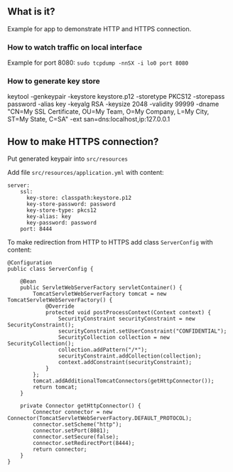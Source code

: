 ## What is it?

Example for app to demonstrate HTTP and HTTPS connection.

### How to watch traffic on local interface
Example for port 8080:
`sudo tcpdump -nnSX -i lo0 port 8080`

### How to generate key store

keytool -genkeypair -keystore keystore.p12 -storetype PKCS12 -storepass password -alias key -keyalg RSA -keysize 2048 -validity 99999 -dname "CN=My SSL Certificate, OU=My Team, O=My Company, L=My City, ST=My State, C=SA" -ext san=dns:localhost,ip:127.0.0.1

## How to make HTTPS connection?

Put generated keypair into `src/resources`

Add file `src/resources/application.yml` with content:

```
server:
    ssl:
      key-store: classpath:keystore.p12
      key-store-password: password
      key-store-type: pkcs12
      key-alias: key
      key-password: password
    port: 8444
```

To make redirection from HTTP to HTTPS add class `ServerConfig` with content:

```
@Configuration
public class ServerConfig {

    @Bean
    public ServletWebServerFactory servletContainer() {
        TomcatServletWebServerFactory tomcat = new TomcatServletWebServerFactory() {
            @Override
            protected void postProcessContext(Context context) {
                SecurityConstraint securityConstraint = new SecurityConstraint();
                securityConstraint.setUserConstraint("CONFIDENTIAL");
                SecurityCollection collection = new SecurityCollection();
                collection.addPattern("/*");
                securityConstraint.addCollection(collection);
                context.addConstraint(securityConstraint);
            }
        };
        tomcat.addAdditionalTomcatConnectors(getHttpConnector());
        return tomcat;
    }

    private Connector getHttpConnector() {
        Connector connector = new Connector(TomcatServletWebServerFactory.DEFAULT_PROTOCOL);
        connector.setScheme("http");
        connector.setPort(8081);
        connector.setSecure(false);
        connector.setRedirectPort(8444);
        return connector;
    }
}
```